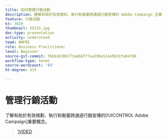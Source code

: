 ```yaml
---
title: 如何管理行銷活動
description: 瞭解有助於有效規划、執行和衡量跨通道行銷宣傳的 Adobe Campaign 主要概念。
feature: 行銷活動
kt: 7829
thumbnail: 35131.jpg
doc-type: presentation
activity: understand
team: WWFRE
role: Business Practitioner
level: Beginner
source-git-commit: f6bb16306773a4b6ff7aa390a514e9b31fe047d6
workflow-type: tm+mt
source-wordcount: '43'
ht-degree: 41%

---
```


# 管理行銷活動

了解有助於有效規劃、執行和衡量跨通道行銷宣傳的[!UICONTROL Adobe Campaign]重要概念。

>[!VIDEO](https://video.tv.adobe.com/v/35131?quality=12)
